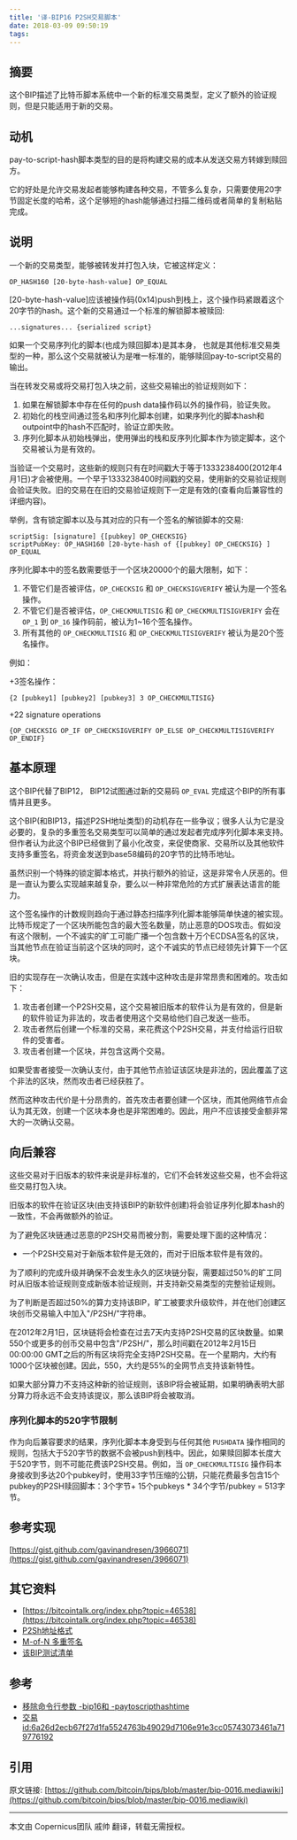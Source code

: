 ```yaml
---
title: '译-BIP16 P2SH交易脚本'
date: 2018-03-09 09:50:19
tags:
---
```


## 摘要

这个BIP描述了比特币脚本系统中一个新的标准交易类型，定义了额外的验证规则，但是只能适用于新的交易。

## 动机

pay-to-script-hash脚本类型的目的是将构建交易的成本从发送交易方转嫁到赎回方。

它的好处是允许交易发起者能够构建各种交易，不管多么复杂，只需要使用20字节固定长度的哈希，这个足够短的hash能够通过扫描二维码或者简单的复制粘贴完成。

## 说明

一个新的交易类型，能够被转发并打包入块，它被这样定义：

```
OP_HASH160 [20-byte-hash-value] OP_EQUAL
```

[20-byte-hash-value]应该被操作码(0x14)push到栈上，这个操作码紧跟着这个20字节的hash。这个新的交易通过一个标准的解锁脚本被赎回:

```
...signatures... {serialized script}
```

如果一个交易序列化的脚本(也成为赎回脚本)是其本身， 也就是其他标准交易类型的一种，那么这个交易就被认为是唯一标准的，能够赎回pay-to-script交易的输出。

当在转发交易或将交易打包入块之前，这些交易输出的验证规则如下：

1. 如果在解锁脚本中存在任何的push data操作码以外的操作码，验证失败。
2. 初始化的栈空间通过签名和序列化脚本创建，如果序列化的脚本hash和outpoint中的hash不匹配时，验证立即失败。
3. 序列化脚本从初始栈弹出，使用弹出的栈和反序列化脚本作为锁定脚本，这个交易被认为是有效的。

当验证一个交易时，这些新的规则只有在时间戳大于等于1333238400(2012年4月1日)才会被使用。一个早于1333238400时间戳的交易，使用新的交易验证规则会验证失败。旧的交易在在旧的交易验证规则下一定是有效的(查看向后兼容性的详细内容)。

举例，含有锁定脚本以及与其对应的只有一个签名的解锁脚本的交易:

```
scriptSig: [signature] {[pubkey] OP_CHECKSIG}
scriptPubKey: OP_HASH160 [20-byte-hash of {[pubkey] OP_CHECKSIG} ] OP_EQUAL
```

序列化脚本中的签名数需要低于一个区块20000个的最大限制，如下：

1. 不管它们是否被评估，`OP_CHECKSIG` 和 `OP_CHECKSIGVERIFY` 被认为是一个签名操作。
2. 不管它们是否被评估，`OP_CHECKMULTISIG` 和 `OP_CHECKMULTISIGVERIFY` 会在 `OP_1` 到 `OP_16` 操作码前，被认为1~16个签名操作。
3. 所有其他的 `OP_CHECKMULTISIG` 和 `OP_CHECKMULTISIGVERIFY` 被认为是20个签名操作。

例如：

+3签名操作：

```
{2 [pubkey1] [pubkey2] [pubkey3] 3 OP_CHECKMULTISIG}
```

+22 signature operations

```
{OP_CHECKSIG OP_IF OP_CHECKSIGVERIFY OP_ELSE OP_CHECKMULTISIGVERIFY OP_ENDIF}
```

## 基本原理

这个BIP代替了BIP12， BIP12试图通过新的交易码 `OP_EVAL` 完成这个BIP的所有事情并且更多。

这个BIP(和BIP13，描述P2SH地址类型)的动机存在一些争议；很多人认为它是没必要的，复杂的多重签名交易类型可以简单的通过发起者完成序列化脚本来支持。但作者认为此这个BIP已经做到了最小化改变，来促使商家、交易所以及其他软件支持多重签名，将资金发送到base58编码的20字节的比特币地址。

虽然识别一个特殊的锁定脚本格式，并执行额外的验证，这是非常令人厌恶的。但是一直认为要么实现越来越复杂，要么以一种非常危险的方式扩展表达语言的能力。

这个签名操作的计数规则趋向于通过静态扫描序列化脚本能够简单快速的被实现。比特币规定了一个区块所能包含的最大签名数量，防止恶意的DOS攻击。假如没有这个限制，一个不诚实的旷工可能广播一个包含数十万个ECDSA签名的区块，当其他节点在验证当前这个区块的同时，这个不诚实的节点已经领先计算下一个区块。

旧的实现存在一次确认攻击，但是在实践中这种攻击是非常昂贵和困难的。攻击如下：

1. 攻击者创建一个P2SH交易，这个交易被旧版本的软件认为是有效的，但是新的软件验证为非法的，攻击者使用这个交易给他们自己发送一些币。
2. 攻击者然后创建一个标准的交易，来花费这个P2SH交易，并支付给运行旧软件的受害者。
3. 攻击者创建一个区块，并包含这两个交易。

如果受害者接受一次确认支付，由于其他节点验证该区块是非法的，因此覆盖了这个非法的区块，然而攻击者已经获胜了。

然而这种攻击代价是十分昂贵的，首先攻击者要创建一个区块，而其他网络节点会认为其无效，创建一个区块本身也是非常困难的。因此，用户不应该接受金额非常大的一次确认交易。

## 向后兼容

这些交易对于旧版本的软件来说是非标准的，它们不会转发这些交易，也不会将这些交易打包入块。

旧版本的软件在验证区块(由支持该BIP的新软件创建)将会验证序列化脚本hash的一致性，不会再做额外的验证。

为了避免区块链通过恶意的P2SH交易而被分割，需要处理下面的这种情况：

- 一个P2SH交易对于新版本软件是无效的，而对于旧版本软件是有效的。

为了顺利的完成升级并确保不会发生永久的区块链分裂，需要超过50%的旷工同时从旧版本验证规则变成新版本验证规则，并支持新交易类型的完整验证规则。

为了判断是否超过50%的算力支持该BIP，旷工被要求升级软件，并在他们创建区块创币交易输入中加入"/P2SH/"字符串。

在2012年2月1日，区块链将会检查在过去7天内支持P2SH交易的区块数量。如果550个或更多的创币交易中包含"/P2SH/"，那么时间戳在2012年2月15日00:00:00 GMT之后的所有区块将完全支持P2SH交易。在一个星期内，大约有1000个区块被创建。因此，550，大约是55%的全网节点支持该新特性。

如果大部分算力不支持这种新的验证规则，该BIP将会被延期，如果明确表明大部分算力将永远不会支持该提议，那么该BIP将会被取消。

### 序列化脚本的520字节限制

作为向后兼容要求的结果，序列化脚本本身受到与任何其他 `PUSHDATA` 操作相同的规则，包括大于520字节的数据不会被push到栈中。因此，如果赎回脚本长度大于520字节，则不可能花费该P2SH交易。例如，当 `OP_CHECKMULTISIG` 操作码本身接收到多达20个pubkey时，使用33字节压缩的公钥，只能花费最多包含15个pubkey的P2SH赎回脚本：3个字节+ 15个pubkeys * 34个字节/pubkey = 513字节。


## 参考实现

[https://gist.github.com/gavinandresen/3966071](https://gist.github.com/gavinandresen/3966071)

## 其它资料

- [https://bitcointalk.org/index.php?topic=46538](https://bitcointalk.org/index.php?topic=46538)
- [P2Sh地址格式](https://bitcointalk.org/index.php?topic=46538)
- [M-of-N 多重签名](https://github.com/bitcoin/bips/blob/master/bip-0011.mediawiki)
- [该BIP测试清单](https://github.com/bitcoin/bips/blob/master/bip-0016/qa.mediawiki)

## 参考

- [移除命令行参数 -bip16和 -paytoscripthashtime](https://github.com/bitcoin/bitcoin/commit/8f188ece3c82c4cf5d52a3363e7643c23169c0ff)
- [交易id:6a26d2ecb67f27d1fa5524763b49029d7106e91e3cc05743073461a719776192](http://blockexplorer.com/tx/6a26d2ecb67f27d1fa5524763b49029d7106e91e3cc05743073461a719776192)

## 引用

原文链接: [https://github.com/bitcoin/bips/blob/master/bip-0016.mediawiki](https://github.com/bitcoin/bips/blob/master/bip-0016.mediawiki)

***

本文由 Copernicus团队 戚帅 翻译，转载无需授权。


